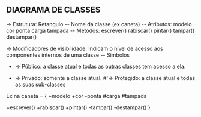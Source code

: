 ## DIAGRAMA DE CLASSES

-> Estrutura: Retangulo
    -- Nome da classe (ex caneta)
    -- Atributos: 
      modelo
      cor
      ponta
      carga
      tampada
    -- Metodos: 
      escrever()
      rabiscar()
      pintar()
      tampar()
      destampar()

-> Modificadores de visibilidade: Indicam o nível de acesso aos componentes internos de uma classe
  -- Simbolos
   + -> Público: a classe atual e todas as outras classes tem acesso a ela.
   - -> Privado: somente a classe atual.
   #'-> Protegido: a classe atual e todas as suas sub-classes

Ex na caneta = {
  +modelo
  +cor
  -ponta
  #carga
  #tampada

  +escrever()
  +rabiscar()
  +pintar()
  -tampar()
  -destampar()
}